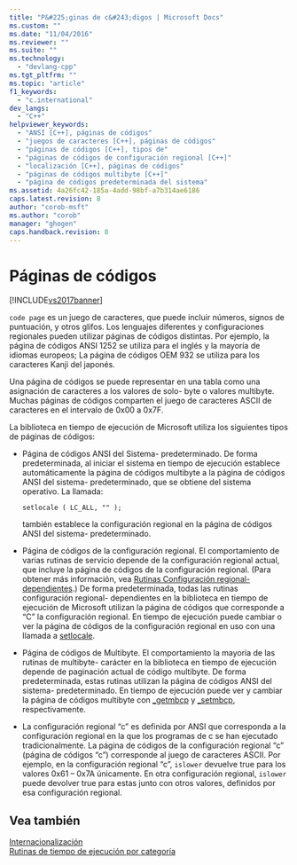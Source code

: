 ```yaml
---
title: "P&#225;ginas de c&#243;digos | Microsoft Docs"
ms.custom: ""
ms.date: "11/04/2016"
ms.reviewer: ""
ms.suite: ""
ms.technology: 
  - "devlang-cpp"
ms.tgt_pltfrm: ""
ms.topic: "article"
f1_keywords: 
  - "c.international"
dev_langs: 
  - "C++"
helpviewer_keywords: 
  - "ANSI [C++], páginas de códigos"
  - "juegos de caracteres [C++], páginas de códigos"
  - "páginas de códigos [C++], tipos de"
  - "páginas de códigos de configuración regional [C++]"
  - "localización [C++], páginas de códigos"
  - "páginas de códigos multibyte [C++]"
  - "página de códigos predeterminada del sistema"
ms.assetid: 4a26fc42-185a-4add-98bf-a7b314ae6186
caps.latest.revision: 8
author: "corob-msft"
ms.author: "corob"
manager: "ghogen"
caps.handback.revision: 8
---
```

# P&#225;ginas de c&#243;digos
[!INCLUDE[vs2017banner](../assembler/inline/includes/vs2017banner.md)]

`code page` es un juego de caracteres, que puede incluir números, signos de puntuación, y otros glifos.  Los lenguajes diferentes y configuraciones regionales pueden utilizar páginas de códigos distintas.  Por ejemplo, la página de códigos ANSI 1252 se utiliza para el inglés y la mayoría de idiomas europeos; La página de códigos OEM 932 se utiliza para los caracteres Kanji del japonés.  
  
 Una página de códigos se puede representar en una tabla como una asignación de caracteres a los valores de solo\- byte o valores multibyte.  Muchas páginas de códigos comparten el juego de caracteres ASCII de caracteres en el intervalo de 0x00 a 0x7F.  
  
 La biblioteca en tiempo de ejecución de Microsoft utiliza los siguientes tipos de páginas de códigos:  
  
-   Página de códigos ANSI del Sistema\- predeterminado.  De forma predeterminada, al iniciar el sistema en tiempo de ejecución establece automáticamente la página de códigos multibyte a la página de códigos ANSI del sistema\- predeterminado, que se obtiene del sistema operativo.  La llamada:  
  
    ```  
    setlocale ( LC_ALL, "" );  
    ```  
  
     también establece la configuración regional en la página de códigos ANSI del sistema\- predeterminado.  
  
-   Página de códigos de la configuración regional.  El comportamiento de varias rutinas de servicio depende de la configuración regional actual, que incluye la página de códigos de la configuración regional. \(Para obtener más información, vea [Rutinas Configuración regional\-dependientes](../c-runtime-library/locale.md).\) De forma predeterminada, todas las rutinas configuración regional\- dependientes en la biblioteca en tiempo de ejecución de Microsoft utilizan la página de códigos que corresponde a “C” la configuración regional.  En tiempo de ejecución puede cambiar o ver la página de códigos de la configuración regional en uso con una llamada a [setlocale](../c-runtime-library/reference/setlocale-wsetlocale.md).  
  
-   Página de códigos de Multibyte.  El comportamiento la mayoría de las rutinas de multibyte\- carácter en la biblioteca en tiempo de ejecución depende de paginación actual de código multibyte.  De forma predeterminada, estas rutinas utilizan la página de códigos ANSI del sistema\- predeterminado.  En tiempo de ejecución puede ver y cambiar la página de códigos multibyte con [\_getmbcp](../c-runtime-library/reference/getmbcp.md) y [\_setmbcp](../c-runtime-library/reference/setmbcp.md), respectivamente.  
  
-   La configuración regional “c” es definida por ANSI que corresponda a la configuración regional en la que los programas de c se han ejecutado tradicionalmente.  La página de códigos de la configuración regional “c” \(página de códigos “c”\) corresponde al juego de caracteres ASCII.  Por ejemplo, en la configuración regional “c”, `islower` devuelve true para los valores 0x61 – 0x7A únicamente.  En otra configuración regional, `islower` puede devolver true para estas junto con otros valores, definidos por esa configuración regional.  
  
## Vea también  
 [Internacionalización](../c-runtime-library/internationalization.md)   
 [Rutinas de tiempo de ejecución por categoría](../c-runtime-library/run-time-routines-by-category.md)